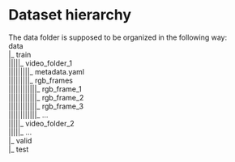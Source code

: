 # Dataset hierarchy

The data folder is supposed to be organized in the following way: </br>
data </br>
|_ train </br>
|||||_ video_folder_1 </br>
|||||||||_ metadata.yaml </br>
|||||||||_ rgb_frames </br>
||||||||||||_ rgb_frame_1 </br>
||||||||||||_ rgb_frame_2 </br>
||||||||||||_ rgb_frame_3 </br>
||||||||||||_ ... </br>
|||||_ video_folder_2 </br>
|||||_ ... </br>
|_ valid </br>
|_ test </br>